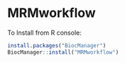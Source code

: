 # MRMworkflow

To Install from R console:

```r
install.packages("BiocManager")
BiocManager::install("MRMworkflow")
```
